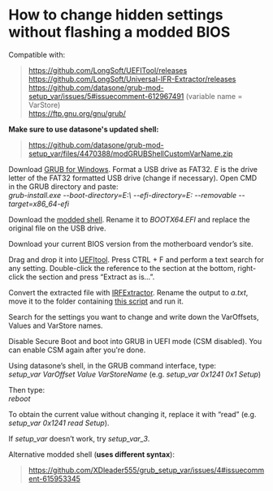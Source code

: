 # How to change hidden settings without flashing a modded BIOS
Compatible with:
> https://github.com/LongSoft/UEFITool/releases  
> https://github.com/LongSoft/Universal-IFR-Extractor/releases  
> https://github.com/datasone/grub-mod-setup_var/issues/5#issuecomment-612967491 (variable name = VarStore)  
> https://ftp.gnu.org/gnu/grub/  

**Make sure to use datasone's updated shell:**
> https://github.com/datasone/grub-mod-setup_var/files/4470388/modGRUBShellCustomVarName.zip  

Download [GRUB for Windows](https://ftp.gnu.org/gnu/grub/). Format a USB drive as FAT32. *E* is the drive letter of the FAT32 formatted USB drive (change if necessary). Open CMD in the GRUB directory and paste:  
*grub-install.exe --boot-directory=E:\ --efi-directory=E: --removable --target=x86_64-efi*

Download the [modded shell](https://github.com/datasone/grub-mod-setup_var/files/4470388/modGRUBShellCustomVarName.zip). Rename it to *BOOTX64.EFI* and replace the original file on the USB drive.

Download your current BIOS version from the motherboard vendor’s site.

Drag and drop it into [UEFItool](https://github.com/LongSoft/UEFITool/releases). Press CTRL + F and perform a text search for any setting. Double-click the reference to the section at the bottom, right-click the section and press “Extract as is...”.

Convert the extracted file with [IRFExtractor](https://github.com/LongSoft/Universal-IFR-Extractor/releases). Rename the output to *a.txt*, move it to the folder containing [this script](https://github.com/BoringBoredom/IFR-Formatter/releases) and run it.

Search for the settings you want to change and write down the VarOffsets, Values and VarStore names.

Disable Secure Boot and boot into GRUB in UEFI mode (CSM disabled). You can enable CSM again after you're done.

Using datasone’s shell, in the GRUB command interface, type:  
*setup_var VarOffset Value VarStoreName* (e.g. *setup_var 0x1241 0x1 Setup*)

Then type:  
*reboot*

To obtain the current value without changing it, replace it with “read” (e.g. *setup_var 0x1241 read Setup*).

If *setup_var* doesn’t work, try *setup_var_3*.

Alternative modded shell (**uses different syntax**):
> https://github.com/XDleader555/grub_setup_var/issues/4#issuecomment-615953345
